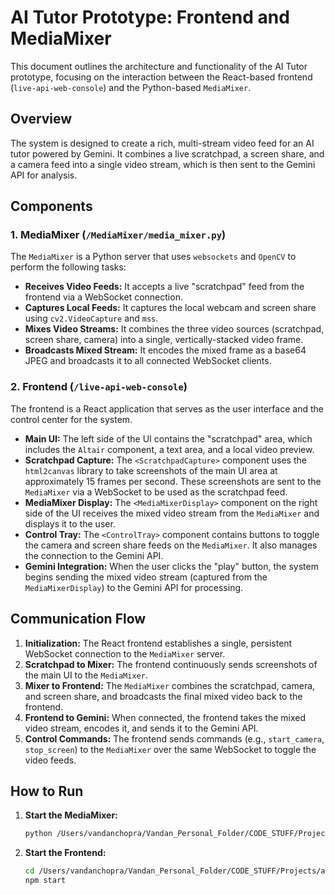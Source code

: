 # AI Tutor Prototype: Frontend and MediaMixer

This document outlines the architecture and functionality of the AI Tutor prototype, focusing on the interaction between the React-based frontend (`live-api-web-console`) and the Python-based `MediaMixer`.

## Overview

The system is designed to create a rich, multi-stream video feed for an AI tutor powered by Gemini. It combines a live scratchpad, a screen share, and a camera feed into a single video stream, which is then sent to the Gemini API for analysis.

## Components

### 1. MediaMixer (`/MediaMixer/media_mixer.py`)

The `MediaMixer` is a Python server that uses `websockets` and `OpenCV` to perform the following tasks:

- **Receives Video Feeds:** It accepts a live "scratchpad" feed from the frontend via a WebSocket connection.
- **Captures Local Feeds:** It captures the local webcam and screen share using `cv2.VideoCapture` and `mss`.
- **Mixes Video Streams:** It combines the three video sources (scratchpad, screen share, camera) into a single, vertically-stacked video frame.
- **Broadcasts Mixed Stream:** It encodes the mixed frame as a base64 JPEG and broadcasts it to all connected WebSocket clients.

### 2. Frontend (`/live-api-web-console`)

The frontend is a React application that serves as the user interface and the control center for the system.

- **Main UI:** The left side of the UI contains the "scratchpad" area, which includes the `Altair` component, a text area, and a local video preview.
- **Scratchpad Capture:** The `<ScratchpadCapture>` component uses the `html2canvas` library to take screenshots of the main UI area at approximately 15 frames per second. These screenshots are sent to the `MediaMixer` via a WebSocket to be used as the scratchpad feed.
- **MediaMixer Display:** The `<MediaMixerDisplay>` component on the right side of the UI receives the mixed video stream from the `MediaMixer` and displays it to the user.
- **Control Tray:** The `<ControlTray>` component contains buttons to toggle the camera and screen share feeds on the `MediaMixer`. It also manages the connection to the Gemini API.
- **Gemini Integration:** When the user clicks the "play" button, the system begins sending the mixed video stream (captured from the `MediaMixerDisplay`) to the Gemini API for processing.

## Communication Flow

1.  **Initialization:** The React frontend establishes a single, persistent WebSocket connection to the `MediaMixer` server.
2.  **Scratchpad to Mixer:** The frontend continuously sends screenshots of the main UI to the `MediaMixer`.
3.  **Mixer to Frontend:** The `MediaMixer` combines the scratchpad, camera, and screen share, and broadcasts the final mixed video back to the frontend.
4.  **Frontend to Gemini:** When connected, the frontend takes the mixed video stream, encodes it, and sends it to the Gemini API.
5.  **Control Commands:** The frontend sends commands (e.g., `start_camera`, `stop_screen`) to the `MediaMixer` over the same WebSocket to toggle the video feeds.

## How to Run

1.  **Start the MediaMixer:**
    ```bash
    python /Users/vandanchopra/Vandan_Personal_Folder/CODE_STUFF/Projects/aitutor/prototypes/tutorinteractions/MediaMixer/media_mixer.py
    ```

2.  **Start the Frontend:**
    ```bash
    cd /Users/vandanchopra/Vandan_Personal_Folder/CODE_STUFF/Projects/aitutor/prototypes/tutorinteractions/live-api-web-console
    npm start
    ```
